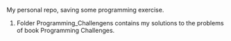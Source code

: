 My personal repo, saving some programming exercise.

1. Folder Programming_Challengens contains my solutions to the problems of book Programming Challenges. 
